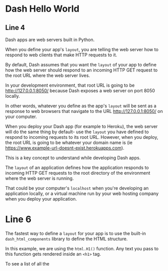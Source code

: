 # Dash Hello World

## Line 4
Dash apps are web servers built in Python. 

When you define your app's `layout`, you are telling the web server how to respond to web clients that make HTTP requests to it. 

By default, Dash assumes that you want the `layout` of your app to define how the web server should respond to an incoming HTTP GET request to the root URL where the web server lives. 

In your development environment, that root URL is going to be http://127.0.0.1:8050/ because Dash exposes a web server on port 8050 locally. 

In other words, whatever you define as the app's `layout` will be sent as a response to web browsers that navigate to the URL http://127.0.0.1:8050/ on your computer. 

When you deploy your Dash app (for example to Heroku), the web server will do the same thing by default- use the `layout` you have defined to respond to incoming requests to its root URL. However, when you deploy, the root URL is going to be whatever your domain name is (ie https://www.example-url-doesnt-exist.herokuapps.com). 

This is a key concept to understand while developing Dash apps. 

The `layout` of an application defines how the application responds to incoming HTTP GET requests to the root directory of the environment where the web server is running. 

That could be your computer's `localhost` when you're developing an application locally, or a virtual machine run by your web hosting company when you deploy your application.

# Line 6 

The fastest way to define a `layout` for your app is to use the built-in `dash_html_components` library to define the HTML structure. 

In this example, we are using the `html.H1()` function. Any text you pass to this function gets rendered inside an `<h1>` tag.

To see a list of all the 